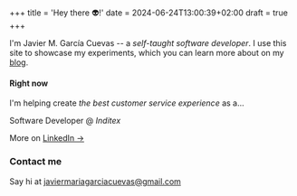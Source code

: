 +++
title = 'Hey there 👽!'
date = 2024-06-24T13:00:39+02:00
draft = true
+++

I'm Javier M. García Cuevas -- a *self-taught software developer*. I use this site to showcase my experiments, which you can learn more about on my [blog](/posts).

#### Right now
I'm helping create *the best customer service experience* as a... 

Software Developer @ *Inditex*

More on [LinkedIn ->](https://linkedin.com/in/javiermgc)

### Contact me
Say hi at [javiermariagarciacuevas@gmail.com](mailto:javiermariagarciacuevas@gmail.com)

